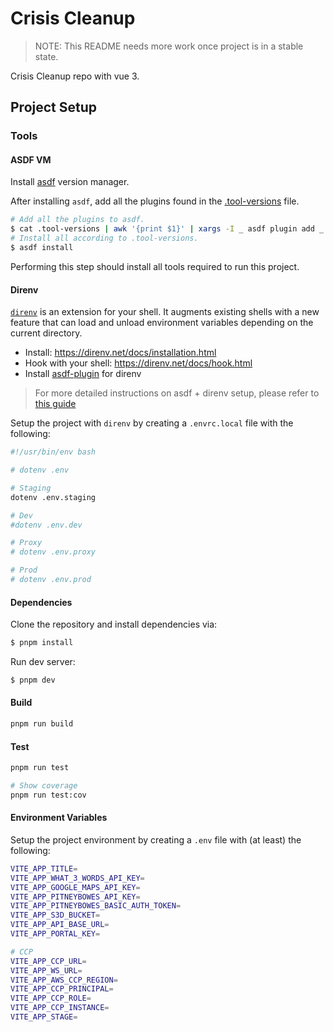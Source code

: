 # Crisis Cleanup

> NOTE: This README needs more work once project is in a stable state.

Crisis Cleanup repo with vue 3.

## Project Setup

### Tools

#### ASDF VM

Install [asdf](https://asdf-vm.com/#/) version manager.

After installing `asdf`, add all the plugins found in
the [.tool-versions](.tool-versions) file.

```bash
# Add all the plugins to asdf.
$ cat .tool-versions | awk '{print $1}' | xargs -I _ asdf plugin add _
# Install all according to .tool-versions.
$ asdf install
```

Performing this step should install all tools required to run this project.

#### Direnv

[`direnv`](https://direnv.net/) is an extension for your shell. It augments existing shells with a new feature that can load and unload environment variables depending on the current directory.

- Install: https://direnv.net/docs/installation.html
- Hook with your shell: https://direnv.net/docs/hook.html
- Install [asdf-plugin](https://github.com/asdf-community/asdf-direnv) for direnv

> For more detailed instructions on asdf + direnv setup, please refer to [this guide](https://docs.arroyodev.com/setups/setup-asdf-direnv/)

Setup the project with `direnv` by creating a `.envrc.local` file with the following:

```bash
#!/usr/bin/env bash

# dotenv .env

# Staging
dotenv .env.staging

# Dev
#dotenv .env.dev

# Proxy
# dotenv .env.proxy

# Prod
# dotenv .env.prod
```

#### Dependencies

Clone the repository and install dependencies via:

```bash
$ pnpm install
```

Run dev server:

```bash
$ pnpm dev
```

#### Build

```bash
pnpm run build
```

#### Test

```bash
pnpm run test

# Show coverage
pnpm run test:cov
```

#### Environment Variables

Setup the project environment by creating a `.env` file with (at least) the following:

```bash
VITE_APP_TITLE=
VITE_APP_WHAT_3_WORDS_API_KEY=
VITE_APP_GOOGLE_MAPS_API_KEY=
VITE_APP_PITNEYBOWES_API_KEY=
VITE_APP_PITNEYBOWES_BASIC_AUTH_TOKEN=
VITE_APP_S3D_BUCKET=
VITE_APP_API_BASE_URL=
VITE_APP_PORTAL_KEY=

# CCP
VITE_APP_CCP_URL=
VITE_APP_WS_URL=
VITE_APP_AWS_CCP_REGION=
VITE_APP_CCP_PRINCIPAL=
VITE_APP_CCP_ROLE=
VITE_APP_CCP_INSTANCE=
VITE_APP_STAGE=
```


